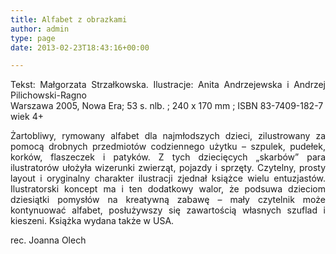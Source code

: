 ```yaml
---
title: Alfabet z obrazkami
author: admin
type: page
date: 2013-02-23T18:43:16+00:00

---
```

<p style="text-align: justify;">
  Tekst: Małgorzata Strzałkowska. Ilustracje: Anita Andrzejewska i Andrzej Pilichowski-Ragno<br /> Warszawa 2005, Nowa Era; 53 s. nlb. ; 240 x 170 mm ; ISBN 83-7409-182-7<br /> wiek 4+
</p>

<p style="text-align: justify;">
  Żartobliwy, rymowany alfabet dla najmłodszych dzieci, zilustrowany za pomocą drobnych przedmiotów codziennego użytku – szpulek, pudełek, korków, flaszeczek i patyków. Z tych dziecięcych „skarbów” para ilustratorów ułożyła wizerunki zwierząt, pojazdy i sprzęty. Czytelny, prosty layout i oryginalny charakter ilustracji zjednał książce wielu entuzjastów. Ilustratorski koncept ma i ten dodatkowy walor, że podsuwa dzieciom dziesiątki pomysłów na kreatywną zabawę – mały czytelnik może kontynuować alfabet, posłużywszy się zawartością własnych szuflad i kieszeni. Książka wydana także w USA.
</p>

<p style="text-align: justify;">
  rec. Joanna Olech
</p>